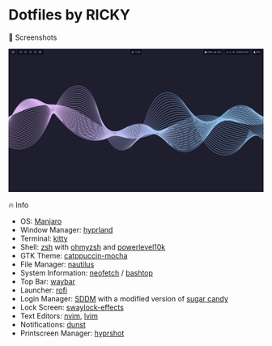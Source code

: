 # Dotfiles by RICKY
📸 Screenshots  

![Desktop](images/desktop.png)


🔥 Info

- OS: [Manjaro](https://manjaro.org/)
- Window Manager: [hyprland](https://hyprland.org/)
- Terminal: [kitty](https://sw.kovidgoyal.net/kitty/)
- Shell: [zsh](https://www.zsh.org/) with [ohmyzsh](https://ohmyz.sh/) and [powerlevel10k](https://github.com/romkatv/powerlevel10k)
- GTK Theme: [catppuccin-mocha](https://github.com/catppuccin/gtk)
- File Manager: [nautilus](https://apps.gnome.org/pt/Nautilus/)
- System Information: [neofetch](https://github.com/dylanaraps/neofetch) / [bashtop](https://github.com/aristocratos/bashtop)
- Top Bar: [waybar](https://github.com/Alexays/Waybar)
- Launcher: [rofi](https://github.com/davatorium/rofi)
- Login Manager: [SDDM](https://github.com/sddm/sddm) with a modified version of [sugar candy](https://store.kde.org/p/1312658/)
- Lock Screen: [swaylock-effects](https://github.com/mortie/swaylock-effects)
- Text Editors: [nvim](https://neovim.io/), [lvim](https://www.lunarvim.org/)
- Notifications: [dunst](https://github.com/dunst-project/dunst)
- Printscreen Manager: [hyprshot](https://github.com/Gustash/Hyprshot)
